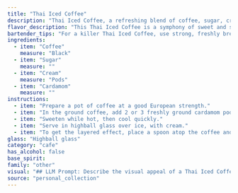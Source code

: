 ```yaml
---
title: "Thai Iced Coffee"
description: "Thai Iced Coffee, a refreshing blend of coffee, sugar, cream, and cardamom, is a delightful member of the *Coffee Cocktail* family. Originating in Thailand, this beloved beverage reflects the country's rich culinary history and love for strong coffee, sweetened with condensed milk and often spiced with aromatic cardamom. "
flavor_description: "This Thai Iced Coffee is a symphony of sweet and spiced flavors. The strong, robust coffee is tempered by the creamy sweetness of condensed milk and sugar. A subtle warmth from the cardamom adds an exotic touch, rounding out the profile with an almost floral note. This drink is a delightful blend of classic coffee flavors and a touch of the exotic. "
bartender_tips: "For a killer Thai Iced Coffee, use strong, freshly brewed coffee. Don't skimp on the sugar – it should be sweet!  Dissolve the sugar in hot coffee for a silky texture.  Use heavy cream, not milk, for richness.  Toast the cardamom pods before grinding – it releases the aroma and adds a warm complexity.  Serve over ice with a splash of cream on top for an extra touch. "
ingredients:
  - item: "Coffee"
    measure: "Black"
  - item: "Sugar"
    measure: ""
  - item: "Cream"
    measure: "Pods"
  - item: "Cardamom"
    measure: ""
instructions:
  - item: "Prepare a pot of coffee at a good European strength."
  - item: "In the ground coffee, add 2 or 3 freshly ground cardamom pods."
  - item: "Sweeten while hot, then cool quickly."
  - item: "Serve in highball glass over ice, with cream."
  - item: "To get the layered effect, place a spoon atop the coffee and pour the milk carefully into the spoon so that it floats on the top of the coffee."
glass: "Highball glass"
category: "cafe"
has_alcohol: false
base_spirit:
family: "other"
visual: "## LLM Prompt: Describe the visual appeal of a Thai Iced Coffee. Imagine a tall glass filled with the beverage. Consider the following elements:* **Color:** What shades of brown and cream are present? How does the color gradient look?* **Texture:** Is the surface smooth or frothy? Are there any visible layers or swirls? * **Clarity:** Is the coffee clear or opaque? Does it have any visible particles? * **Garnish:** Is there any garnish on top? How does it affect the overall visual impression? **Example:** The Thai Iced Coffee sits in a tall glass, showcasing a deep, rich brown hue at the bottom, gradually transitioning to a lighter, milky cream at the top. The surface is topped with a delicate layer of froth, subtly swirling with the coffee underneath. The coffee itself is slightly opaque, hinting at the cardamom spice within. A sprig of mint adds a touch of freshness and vibrant green to the composition. "
source: "personal_collection"
---
```


